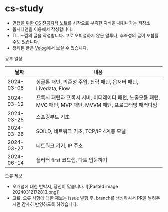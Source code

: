 # cs-study

- [면접을 위한 CS 전공지식 노트](https://m.yes24.com/Goods/Detail/108887922)를 시작으로 부족한 지식을 채워나가는 저장소
- 옵시디언을 이용해서 작성합니다. 
- TIL 느낌의 글을 작성합니다. 고로 오피셜하지 않은 말투나, 추측성의 글이 포함될 수도 있습니다. 
- 정제된 글은 [Velog](https://velog.io/@jini_1514/posts)에서 보실 수 있습니다. 

공부 일정

| 날짜         | 내용                                                                     |
| ---------- | ---------------------------------------------------------------------- |
| 2024-03-08 | 싱글톤 패턴, 의존성 주입, 전략 패턴, 옵저버 패턴, Livedata, Flow                          |
| 2024-03-12 | 프록시 패턴과 프록시 서버, 이터레이터 패턴, 노출모듈 패턴, MVC 패턴, MVP 패턴, MVVM 패턴, 프로그래밍 패러다임 |
| 2024-03-25 | 스프링부트 기초                                                               |
| 2024-03-26 | SOILD, 네트워크 기초, TCP/IP 4계층 모델                                          |
| 2024-03-27 | 네트워크 기기, IP 주소                                                         |
| 2024-06-14 | 플러터 first 코드랩, 다트 입문하기                                                 |

오류 제보
- 오개념에 대한 반박시, 당신이 맞습니다. 
![[Pasted image 20240312172813.png]]
- 고로, 오류 사항에 대한 제보는 issue 발행 후, branch를 생성하셔서 PR을 날려주시면 감사히 반영하도록 하겠습니다.